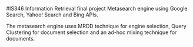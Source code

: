 #IS346 Information Retrieval final project
Metasearch engine using Google Search, Yahoo! Search and Bing APIs.

The metasearch engine uses MRDD technique for engine selection, Query Clustering for document selection and an ad-hoc mixing technique for documents.